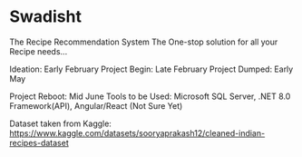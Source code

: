 # Swadisht
The Recipe Recommendation System
The One-stop solution for all your Recipe needs...

Ideation: Early February
Project Begin: Late February
Project Dumped: Early May

Project Reboot: Mid June
Tools to be Used: Microsoft SQL Server, .NET 8.0 Framework(API), Angular/React (Not Sure Yet)

Dataset taken from Kaggle: https://www.kaggle.com/datasets/sooryaprakash12/cleaned-indian-recipes-dataset


